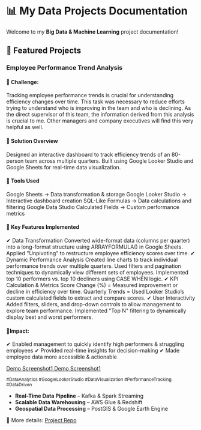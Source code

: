 # 📊 My Data Projects Documentation

Welcome to my **Big Data & Machine Learning** project documentation!

## 🚀 Featured Projects

### Employee Performance Trend Analysis

#### 🚀 Challenge: 
Tracking employee performance trends is crucial for understanding efficiency changes over time. This task was necessary to reduce efforts trying to understand who is improving in the team and who is declining. As the direct supervisor of this team, the information derived from this analysis is crucial to me. Other managers and company executives will find this very helpful as well. 

#### 🚀 Solution Overview
Designed an interactive dashboard to track efficiency trends of an 80-person team across multiple quarters.
Built using Google Looker Studio and Google Sheets for real-time data visualization.

#### 🚀 Tools Used
Google Sheets → Data transformation & storage
Google Looker Studio → Interactive dashboard creation
SQL-Like Formulas → Data calculations and filtering
Google Data Studio Calculated Fields → Custom performance metrics

#### 🚀 Key Features Implemented

✔ Data Transformation
Converted wide-format data (columns per quarter) into a long-format structure using ARRAYFORMULA() in Google Sheets.
Applied "Unpivoting" to restructure employee efficiency scores over time.
✔ Dynamic Performance Analysis
Created line charts to track individual performance trends over multiple quarters.
Used filters and pagination techniques to dynamically view different sets of employees.
Implemented top 10 performers vs. top 10 decliners using CASE WHEN logic.
✔ KPI Calculation & Metrics
Score Change (%) = Measured improvement or decline in efficiency over time.
Quarterly Trends = Used Looker Studio’s custom calculated fields to extract and compare scores.
✔ User Interactivity
Added filters, sliders, and drop-down controls to allow management to explore team performance.
Implemented "Top N" filtering to dynamically display best and worst performers.

#### 🚀Impact:
✔ Enabled management to quickly identify high performers & struggling employees
✔ Provided real-time insights for decision-making
✔ Made employee data more accessible & actionable

<a href=" https://prnt.sc/ZrI4UiON5i7v">Demo Screenshot1 </a>  <a href="  https://prnt.sc/BjL3Y3BHvhYJ">Demo Screenshot1 </a> 

<small> #DataAnalytics #GoogleLookerStudio #DataVisualization #PerformanceTracking #DataDriven </small>


- **Real-Time Data Pipeline** – Kafka & Spark Streaming  
- **Scalable Data Warehousing** – AWS Glue & Redshift  
- **Geospatial Data Processing** – PostGIS & Google Earth Engine  

📌 More details: [Project Repo](https://github.com/yourusername/my-data-project)


